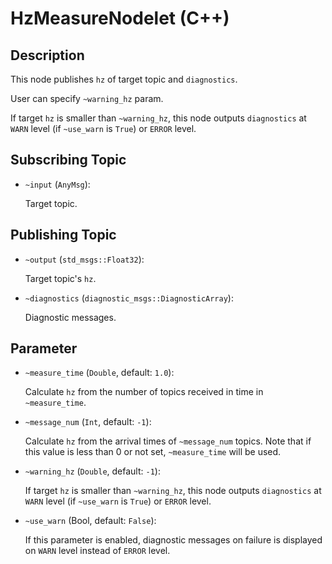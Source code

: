 # HzMeasureNodelet (C++)

## Description

This node publishes `hz` of target topic and `diagnostics`.

User can specify `~warning_hz` param.

If target `hz` is smaller than `~warning_hz`, this node outputs `diagnostics` at `WARN` level (if `~use_warn` is `True`) or `ERROR` level.


## Subscribing Topic

- `~input` (`AnyMsg`):

    Target topic.

## Publishing Topic

- `~output` (`std_msgs::Float32`):

    Target topic's `hz`.

- `~diagnostics` (`diagnostic_msgs::DiagnosticArray`):

    Diagnostic messages.

## Parameter
- `~measure_time` (`Double`, default: `1.0`):

    Calculate `hz` from the number of topics received in time in `~measure_time`.

- `~message_num` (`Int`, default: `-1`):

    Calculate `hz` from the arrival times of `~message_num` topics. Note that if this value is less than 0 or not set, `~measure_time` will be used.

- `~warning_hz` (`Double`, default: `-1`):

    If target `hz` is smaller than `~warning_hz`, this node outputs `diagnostics` at `WARN` level (if `~use_warn` is `True`) or `ERROR` level.

- `~use_warn` (Bool, default: `False`):

    If this parameter is enabled, diagnostic messages on failure is displayed on `WARN` level instead of `ERROR` level.

